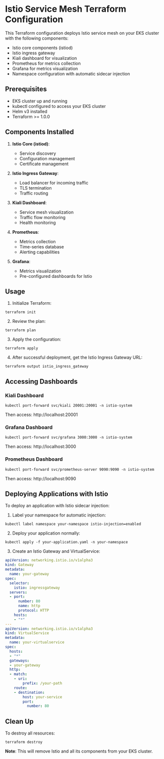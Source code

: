 # Istio Service Mesh Terraform Configuration

This Terraform configuration deploys Istio service mesh on your EKS cluster with the following components:

- Istio core components (istiod)
- Istio ingress gateway
- Kiali dashboard for visualization
- Prometheus for metrics collection
- Grafana for metrics visualization
- Namespace configuration with automatic sidecar injection

## Prerequisites

- EKS cluster up and running
- kubectl configured to access your EKS cluster
- Helm v3 installed
- Terraform >= 1.0.0

## Components Installed

1. **Istio Core (istiod)**:
   - Service discovery
   - Configuration management
   - Certificate management

2. **Istio Ingress Gateway**:
   - Load balancer for incoming traffic
   - TLS termination
   - Traffic routing

3. **Kiali Dashboard**:
   - Service mesh visualization
   - Traffic flow monitoring
   - Health monitoring

4. **Prometheus**:
   - Metrics collection
   - Time-series database
   - Alerting capabilities

5. **Grafana**:
   - Metrics visualization
   - Pre-configured dashboards for Istio

## Usage

1. Initialize Terraform:
```
terraform init
```

2. Review the plan:
```
terraform plan
```

3. Apply the configuration:
```
terraform apply
```

4. After successful deployment, get the Istio Ingress Gateway URL:
```
terraform output istio_ingress_gateway
```

## Accessing Dashboards

### Kiali Dashboard
```
kubectl port-forward svc/kiali 20001:20001 -n istio-system
```
Then access: http://localhost:20001

### Grafana Dashboard
```
kubectl port-forward svc/grafana 3000:3000 -n istio-system
```
Then access: http://localhost:3000

### Prometheus Dashboard
```
kubectl port-forward svc/prometheus-server 9090:9090 -n istio-system
```
Then access: http://localhost:9090

## Deploying Applications with Istio

To deploy an application with Istio sidecar injection:

1. Label your namespace for automatic injection:
```
kubectl label namespace your-namespace istio-injection=enabled
```

2. Deploy your application normally:
```
kubectl apply -f your-application.yaml -n your-namespace
```

3. Create an Istio Gateway and VirtualService:
```yaml
apiVersion: networking.istio.io/v1alpha3
kind: Gateway
metadata:
  name: your-gateway
spec:
  selector:
    istio: ingressgateway
  servers:
  - port:
      number: 80
      name: http
      protocol: HTTP
    hosts:
    - "*"
---
apiVersion: networking.istio.io/v1alpha3
kind: VirtualService
metadata:
  name: your-virtualservice
spec:
  hosts:
  - "*"
  gateways:
  - your-gateway
  http:
  - match:
    - uri:
        prefix: /your-path
    route:
    - destination:
        host: your-service
        port:
          number: 80
```

## Clean Up

To destroy all resources:
```
terraform destroy
```

**Note**: This will remove Istio and all its components from your EKS cluster.

